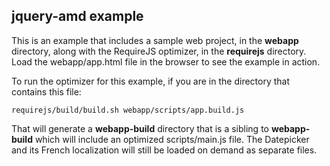 ## jquery-amd example

This is an example that includes a sample web project, in the **webapp** directory, along with the RequireJS optimizer, in the **requirejs** directory. Load the webapp/app.html file in the browser to see the example in action.

To run the optimizer for this example, if you are in the directory that contains this file:

    requirejs/build/build.sh webapp/scripts/app.build.js

That will generate a **webapp-build** directory that is a sibling to **webapp-build** which will include an optimized scripts/main.js file. The Datepicker and its French localization will still be loaded on demand as separate files.
